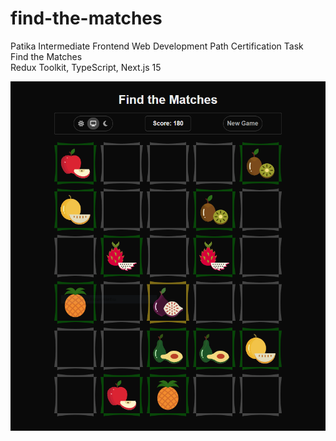 # find-the-matches
Patika Intermediate Frontend Web Development Path Certification Task
<br>Find the Matches
<br>Redux Toolkit, TypeScript, Next.js 15

![Find the Matches Preview](./public/find-the-matches.png)
